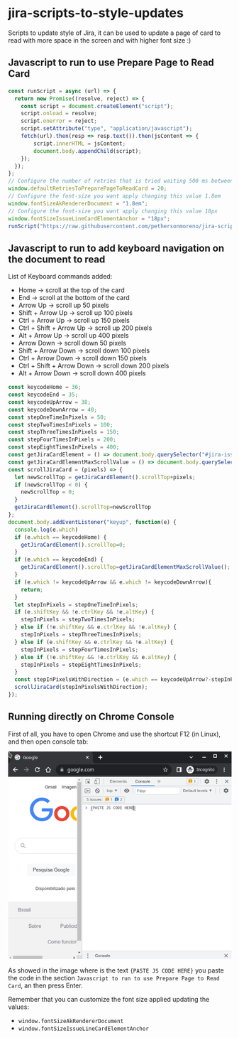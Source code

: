 # jira-scripts-to-style-updates
Scripts to update style of Jira, it can be used to update a page of card to read with more space in the screen and with higher font size :)


## Javascript to run to use Prepare Page to Read Card

```javascript
const runScript = async (url) => {
  return new Promise((resolve, reject) => {
    const script = document.createElement("script");
    script.onload = resolve;
    script.onerror = reject;
    script.setAttribute("type", "application/javascript");
    fetch(url).then(resp => resp.text()).then(jsContent => {
        script.innerHTML = jsContent;
        document.body.appendChild(script);
    });
  });
};
// Configure the number of retries that is tried waiting 500 ms between each trying changing this value 20
window.defaultRetriesToPreparePageToReadCard = 20;
// Configure the font-size you want apply changing this value 1.8em
window.fontSizeAkRendererDocument = "1.8em";
// Configure the font-size you want apply changing this value 18px
window.fontSizeIssueLineCardElementAnchor = "18px";
runScript("https://raw.githubusercontent.com/pethersonmoreno/jira-scripts-to-style-updates/1.0/prepare-page-to-read-card.js")
```

## Javascript to run to add keyboard navigation on the document to read

List of Keyboard commands added:

- Home -> scroll at the top of the card
- End -> scroll at the bottom of the card
- Arrow Up -> scroll up 50 pixels
- Shift + Arrow Up -> scroll up 100 pixels
- Ctrl + Arrow Up -> scroll up 150 pixels
- Ctrl + Shift + Arrow Up -> scroll up 200 pixels
- Alt + Arrow Up -> scroll up 400 pixels
- Arrow Down -> scroll down 50 pixels
- Shift + Arrow Down -> scroll down 100 pixels
- Ctrl + Arrow Down -> scroll down 150 pixels
- Ctrl + Shift + Arrow Down -> scroll down 200 pixels
- Alt + Arrow Down -> scroll down 400 pixels

```javascript
const keycodeHome = 36;
const keycodeEnd = 35;
const keycodeUpArrow = 38;
const keycodeDownArrow = 40;
const stepOneTimeInPixels = 50;
const stepTwoTimesInPixels = 100;
const stepThreeTimesInPixels = 150;
const stepFourTimesInPixels = 200;
const stepEightTimesInPixels = 400;
const getJiraCardElement = () => document.body.querySelector("#jira-issue-header").parentElement.parentElement;
const getJiraCardElementMaxScrollValue = () => document.body.querySelector("#jira-issue-header").parentElement.offsetHeight;
const scrollJiraCard = (pixels) => {
  let newScrollTop = getJiraCardElement().scrollTop+pixels;
  if (newScrollTop < 0) {
    newScrollTop = 0;
  }
  getJiraCardElement().scrollTop=newScrollTop
};
document.body.addEventListener("keyup", function(e) {
  console.log(e.which)
  if (e.which == keycodeHome) {
    getJiraCardElement().scrollTop=0;
  }
  if (e.which == keycodeEnd) {
    getJiraCardElement().scrollTop=getJiraCardElementMaxScrollValue();
  }
  if (e.which != keycodeUpArrow && e.which != keycodeDownArrow){
    return;
  }
  let stepInPixels = stepOneTimeInPixels;
  if (e.shiftKey && !e.ctrlKey && !e.altKey) {
    stepInPixels = stepTwoTimesInPixels;
  } else if (!e.shiftKey && e.ctrlKey && !e.altKey) {
    stepInPixels = stepThreeTimesInPixels;
  } else if (e.shiftKey && e.ctrlKey && !e.altKey) {
    stepInPixels = stepFourTimesInPixels;
  } else if (!e.shiftKey && !e.ctrlKey && e.altKey) {
    stepInPixels = stepEightTimesInPixels;
  }
  const stepInPixelsWithDirection = (e.which == keycodeUpArrow?-stepInPixels:stepInPixels);
  scrollJiraCard(stepInPixelsWithDirection);
});
```

## Running directly on Chrome Console

First of all, you have to open Chrome and use the shortcut F12 (in Linux), and then open console tab:

![Image of Chrome with open console tab](images/chrome-open-console-tab.png)

As showed in the image where is the text `{PASTE JS CODE HERE}` you paste the code in the section `Javascript to run to use Prepare Page to Read Card`, an then press Enter.

Remember that you can customize the font size applied updating the values:

 - `window.fontSizeAkRendererDocument`
 - `window.fontSizeIssueLineCardElementAnchor`